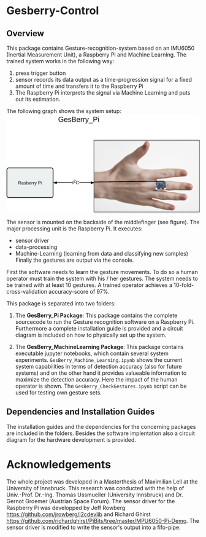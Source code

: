 # Gesberry-Control

## Overview


This package contains Gesture-recognition-system based on an IMU6050 (Inertial Measurement Unit), a Raspberry Pi and Machine Learning. The trained system works in the following way:
1. press trigger button
2. sensor records its data output as a time-progression signal for a fixed amount of time and transfers it to the Raspberry Pi
3. The Raspberry Pi interprets the signal via Machine Learning and puts out its estimation.


The following graph shows the system setup:
<img src="img/GesBerry_Pi.png">

The sensor is mounted on the backside of the middlefinger (see figure). The major processing unit is the Raspberry Pi. It executes:
- sensor driver
- data-processing
- Machine-Learning (learning from data and classifying new samples)
Finally the gestures are output via the console.

First the software needs to learn the gesture movements. To do so a human operator must train the system with his / her gestures. The system needs to be trained with at least 10 gestures. A trained operator achieves a 10-fold-cross-validation accuracy-score of 97%.

This package is separated into two folders: 
1. The __GesBerry_Pi Package__: This package contains the complete sourcecode to run the Gesture recognition software on a Raspberry Pi. Furthermore a complete installation guide is provided and a circuit diagram is included on how to physically set up the system.

2. The __GesBerry_MachineLearning Package__: This package contains executable jupyter notebooks, which contain several system experiments. `GesBerry_Machine_Learning.ipynb` shows the current system capabilities in terms of detection accuracy (also for future systems) and on the other hand it provides valueable information to maximize the detection accuracy. Here the impact of the human operator is shown. The `GesBerry_CheckGestures.ipynb` script can be used for testing own gesture sets.


## Dependencies and Installation Guides

The installation guides and the dependencies for the concerning packages are included in the folders. Besides the software implentation also a circuit diagram for the hardware development is provided.

Acknowledgements
==========
The whole project was developed in a Masterthesis of Maximilian Lell at the University of Innsbruck.
This research was conducted with the help of Univ.-Prof. Dr.-Ing. Thomas Ussmueller (University Innsbruck) and Dr. Gernot Groemer (Austrian Space Forum). 
The sensor driver for the Raspberry Pi was developped by Jeff Rowberg https://github.com/jrowberg/i2cdevlib and Richard Ghirst https://github.com/richardghirst/PiBits/tree/master/MPU6050-Pi-Demo. The sensor driver is modified to write the sensor's output into a fifo-pipe.
